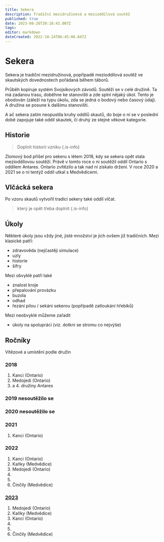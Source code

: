 ```yaml
---
title: Sekera
description: Tradiční mezidružinová a mezioddílová soutěž
published: true
date: 2023-08-26T20:18:43.007Z
tags: 
editor: markdown
dateCreated: 2022-10-24T06:45:06.847Z
---
```


# Sekera
Sekera je tradiční mezidružinová, popřípadě mezioddílová soutěž ve skautských dovednostech pořádaná během táborů.

Průběh kopíruje systém Svojsíkových závodů. Soutěží se v celé družině. Ta má zadanou trasu, doběhne ke stanovišti a zde splní nějaký úkol. Tento je obodován (záleží na typu úkolu, zda se jedná o bodový nebo časový údaj). A družina se posune k dalšímu stanovišti. 

A ač sekera zatím neopustila kruhy oddílů skautů, do boje o ni se v poslední době zapojuje také oddíl skautek, či druhý ze stejné věkové kategorie.

## Historie
> Doplnit historii vzniku
{.is-info}

Zlomový bod přišel pro sekeru s létem 2018, kdy se sekera opět stala mezioddílovou soutěží. Právě v tomto roce o ni soutěžil oddíl Ontario s oddílem Antares. Ontario zvítězilo a tak nad ní získalo držení. V roce 2020 a 2021 se o ní tentýž oddíl utkal s Medvědicemi.


## Vlčácká sekera

Po vzoru skautů vytvořil tradici sekery také oddíl vlčat.
> který je opět třeba doplnit
{.is-info}


## Úkoly

Některé úkoly jsou vždy jiné, jisté množství je jich ovšem již tradičních. 
Mezi klasické patří:

- zdravověda (nejčastěji simulace)
- uzly
- historie
- šifry

Mezi obvyklé patří také

- znalost kroje
- přepalování provázku
- buzola
- odhad
- řezání pilou / sekání sekerou (popřípadě zatloukání hřebíků)

Mezi neobvyklé můžeme zařadit

- úkoly na spolupráci (viz. dotkni se stromu co nejvýše)

## Ročníky

Vítězové a umístění podle družin

### 2018 
 1. Kanci (Ontario)
 2. Medojedi (Ontario)
 3. a 4. družiny Antares
 ### 2019 nesoutěžilo se

### 2020 nesoutěžilo se
### 2021 
1. Kanci (Ontario)
### 2022 
1. Kanci (Ontario)
2. Kaňky (Medvědice)
3. Medojedi (Ontario)
4.
5.
6. Činčily (Medvědice)
###  [2023](Články/Sekera/2023)
1. Medojedi (Ontario)
2. Kaňky (Medvědice)
3. Kanci (Ontario)
4. 
5.
6. Činčily (Medvědice)